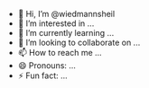 - 👋 Hi, I’m @wiedmannsheil
- 👀 I’m interested in ...
- 🌱 I’m currently learning ...
- 💞️ I’m looking to collaborate on ...
- 📫 How to reach me ...
- 😄 Pronouns: ...
- ⚡ Fun fact: ...

<!---
wiedmannsheil/wiedmannsheil is a ✨ special ✨ repository because its `README.md` (this file) appears on your GitHub profile.
You can click the Preview link to take a look at your changes.
--->
